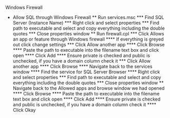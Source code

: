 Windows Firewall
* Allow SQL through Windows Firewall
** Run services.msc
*** Find SQL Server (Instance Name)
*** Right click and select properties
*** Find path to executable and select and copy everything including the double quotes
*** Close properties window
** Run firewall.cpl
*** Click Allows an app or feature through Windows firewall
**** If everything is greyed out click change settings
*** Click Allow another app
**** Click Browse
**** Paste the path to executable into the filename text box and click open
**** Click Add
**** Ensure private is checked and public is unchecked, if you have a domain column check it
*** Click Allow another app
**** Click Browse
**** Navigate back to the services window
**** Find the service for SQL Server Browser
**** Right click and select properties
*** Find path to executable and select and copy everything including the double quotes
*** Close properties window
** Navigate back to the Allowed apps and browse window we had opened
**** Click Browse
**** Paste the path to executable into the filename text box and click open
**** Click Add
**** Ensure private is checked and public is unchecked, if you have a domain column check it
**** Click Okay
